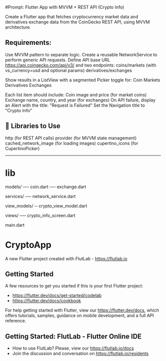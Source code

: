 
#Prompt: Flutter App with MVVM + REST API (Crypto Info)

Create a Flutter app that fetches cryptocurrency market data and derivatives exchange data from the CoinGecko REST API, using MVVM architecture.

## Requirements:
Use MVVM pattern to separate logic.
Create a reusable NetworkService to perform generic API requests.
Define API base URL https://api.coingecko.com/api/v3/ and two endpoints:
coins/markets (with vs_currency=usd and optional params)
derivatives/exchanges

Show results in a ListView with a segmented Picker toggle for:
Coin Markets
Derivatives Exchanges

Each list item should include:
Coin image and price (for market coins)
Exchange name, country, and year (for exchanges)
On API failure, display an Alert with the title: "Request is Failured"
Set the Navigation title to "Crypto Info"

## 🔧 Libraries to Use
http (for REST API calls)
provider (for MVVM state management)
cached_network_image (for loading images)
cupertino_icons (for CupertinoPicker)

- - - - - - - - - - - - - - - - - - - - - 

# lib

models/
   ── coin.dart
   ── exchange.dart
   
services/
   ── network_service.dart
   
 view_models/
   ─ crypto_view_model.dart
   
views/
  ── crypto_info_screen.dart
  
main.dart

# CryptoApp

A new Flutter project created with FlutLab - https://flutlab.io

## Getting Started

A few resources to get you started if this is your first Flutter project:

- https://flutter.dev/docs/get-started/codelab
- https://flutter.dev/docs/cookbook

For help getting started with Flutter, view our
https://flutter.dev/docs, which offers tutorials,
samples, guidance on mobile development, and a full API reference.

## Getting Started: FlutLab - Flutter Online IDE

- How to use FlutLab? Please, view our https://flutlab.io/docs
- Join the discussion and conversation on https://flutlab.io/residents


